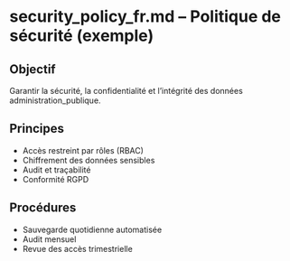 # security_policy_fr.md – Politique de sécurité (exemple)

## Objectif
Garantir la sécurité, la confidentialité et l’intégrité des données administration_publique.

## Principes
- Accès restreint par rôles (RBAC)
- Chiffrement des données sensibles
- Audit et traçabilité
- Conformité RGPD

## Procédures
- Sauvegarde quotidienne automatisée
- Audit mensuel
- Revue des accès trimestrielle

